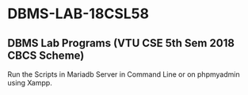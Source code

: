 # DBMS-LAB-18CSL58
## DBMS Lab Programs (VTU CSE 5th Sem 2018 CBCS Scheme)

Run the Scripts in Mariadb Server in Command Line or on phpmyadmin using Xampp.

